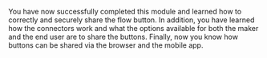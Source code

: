You have now successfully completed this module and learned how to
correctly and securely share the flow button. In addition, you have
learned how the connectors work and what the options available for both
the maker and the end user are to share the buttons. Finally, now you
know how buttons can be shared via the browser and the mobile app.

